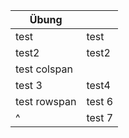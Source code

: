 |Übung | |
|---|---|
|test|test|
|test2|test2|
|test colspan|
|test 3| test4 |
|test rowspan | test 6 |
|^| test 7|
